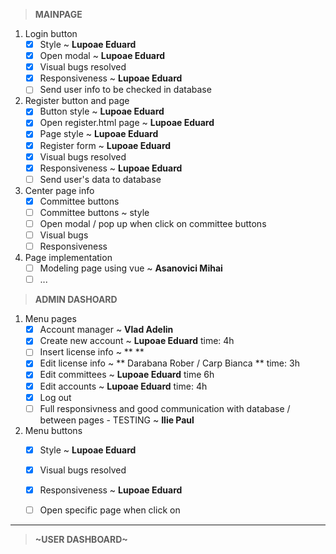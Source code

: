 >**MAINPAGE**

1. Login button
    - [x] Style ~ **Lupoae Eduard**
    - [x] Open modal ~ **Lupoae Eduard**
    - [x] Visual bugs resolved
    - [x] Responsiveness ~ **Lupoae Eduard**
    - [ ] Send user info to be checked in database
    
2. Register button and page
    - [x] Button style ~ **Lupoae Eduard**
    - [x] Open register.html page ~ **Lupoae Eduard**
    - [x] Page style ~ **Lupoae Eduard**
    - [x] Register form ~ **Lupoae Eduard**
    - [x] Visual bugs resolved
    - [x] Responsiveness ~ **Lupoae Eduard**
    - [ ] Send user's data to database

3. Center page info
    - [x] Committee buttons
    - [ ] Committee buttons ~ style
    - [ ] Open modal / pop up when click on committee buttons
    - [ ] Visual bugs
    - [ ] Responsiveness
    
4. Page implementation
    - [ ] Modeling page using vue ~ **Asanovici Mihai**
    - [ ] ...     
    
>**ADMIN DASHOARD**

1. Menu pages
    - [x] Account manager  ~ **Vlad Adelin**
    - [x] Create new account ~ **Lupoae Eduard** time: 4h
    - [ ] Insert license info ~ ** **
    - [x] Edit license info ~ ** Darabana Rober / Carp Bianca ** time: 3h
    - [x] Edit committees ~ **Lupoae Eduard** time 6h
    - [x] Edit accounts ~ **Lupoae Eduard** time: 4h
    - [x] Log out
    - [ ] Full responsivness and good communication with database / between pages - TESTING ~ **Ilie Paul**
    
2. Menu buttons
    - [x] Style ~ **Lupoae Eduard**
    - [x] Visual bugs resolved 
    - [x] Responsiveness ~ **Lupoae Eduard**
    - [ ] Open specific page when click on
    
    
-------------------------------------------------------------------------------------------------------------------------------------------------
>**~USER DASHBOARD~**      
